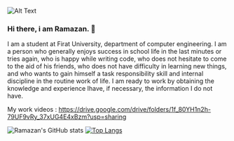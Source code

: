 ![Alt Text](https://media.giphy.com/media/l46CeDBwmtMi1ddkc/giphy.gif)
### Hi there, i am Ramazan. 👋
I am a student at Firat University, department of computer engineering.
I am a person who generally enjoys success in school life in the last minutes or tries again, who is
 happy while writing code, who does not hesitate to come to the aid of his friends, who does not have
difficulty in learning new things, and who wants to gain himself a task responsibility skill and internal
discipline in the routine work of life. I am ready to work by obtaining the knowledge and experience Ihave, if necessary, the information I do not have.


My work videos : https://drive.google.com/drive/folders/1f_80YH1n2h-79UF9vRy_37xUG4E4xBzm?usp=sharing







![Ramazan's GitHub stats](https://github-readme-stats.vercel.app/api?username=ramazantoy&theme=default&show_icons=true)                       [![Top Langs](https://github-readme-stats.vercel.app/api/top-langs/?username=ramazantoy&layout=compact)](https://github.com/anuraghazra/github-readme-stats)

                
















